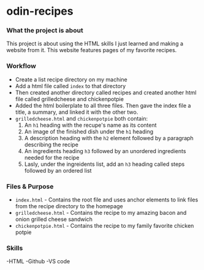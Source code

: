 # odin-recipes
### What the project is about
This project is about using the HTML skills I just learned and making a website from it. This website features pages of my favorite recipes.  
### Workflow
- Create a list recipe directory on my machine
- Add a html file called `index` to that directory 
- Then created another directory called recipes and created another html file called grilledcheese and chickenpotpie
- Added the html boilerplate to all three files. Then gave the index file a title, a summary, and linked it with the other two.
-  `grilledcheese.html` and `chickenpotpie` both contain:
    1. An `h1` heading with the recupe's name as its content
    2. An image of the finished dish under the `h1` heading
    3. A description heading with the `h2` element followed by a paragraph describing the recipe
    4. An ingredients heading `h3` followed by an unordered ingredients needed for the recipe
    5. Lasly, under the ingreidents list, add an `h3` heading called steps followed by an ordered list
  
### Files & Purpose
- `index.html` - Contains the root file and uses anchor elements to link files from the recipe directory to the homepage
- `grilledcheese.html` - Contains the recipe to my amazing bacon and onion grilled cheese sandwich
- `chickenpotpie.html` - Contains the recipe to my family favorite chicken potpie

### Skills
-HTML
-Github
-VS code
    
